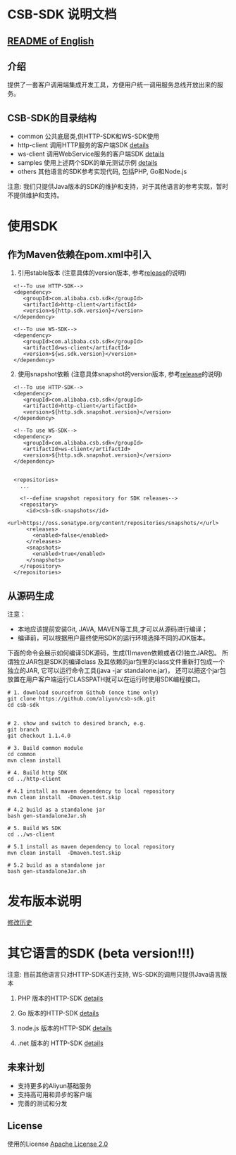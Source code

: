 # CSB-SDK 说明文档

## [README of English](https://github.com/aliyun/csb-sdk/blob/master/README.md)

## 介绍

提供了一套客户调用端集成开发工具，方便用户统一调用服务总线开放出来的服务。

## CSB-SDK的目录结构
* common       公共底层类,供HTTP-SDK和WS-SDK使用
* http-client  调用HTTP服务的客户端SDK  [details](http-client/README.md)
* ws-client    调用WebService服务的客户端SDK [details](ws-client/README.md)
* samples      使用上述两个SDK的单元测试示例 [details](samples/README.md)
* others       其他语言的SDK参考实现代码, 包括PHP, Go和Node.js 

注意: 我们只提供Java版本的SDK的维护和支持，对于其他语言的参考实现，暂时不提供维护和支持。

# 使用SDK

## 作为Maven依赖在pom.xml中引入

1. 引用stable版本 (注意具体的version版本, 参考[release](release.md)的说明)
```
  <!--To use HTTP-SDK-->
  <dependency>
     <groupId>com.alibaba.csb.sdk</groupId>
     <artifactId>http-client</artifactId>
     <version>${http.sdk.version}</version>
  </dependency>

  <!--To use WS-SDK-->
  <dependency>
     <groupId>com.alibaba.csb.sdk</groupId>
     <artifactId>ws-client</artifactId>
     <version>${ws.sdk.version}</version>
  </dependency>
```

2. 使用snapshot依赖 (注意具体snapshot的version版本, 参考[release](release.md)的说明)

```
  <!--To use HTTP-SDK-->
  <dependency>
     <groupId>com.alibaba.csb.sdk</groupId>
     <artifactId>http-client</artifactId>
     <version>${http.sdk.snapshot.version}</version>
  </dependency>

  <!--To use WS-SDK-->
  <dependency>
     <groupId>com.alibaba.csb.sdk</groupId>
     <artifactId>ws-client</artifactId>
     <version>${http.sdk.snapshot.version}</version>
  </dependency>
     
     
  <repositories>
    ...
      
    <!--define snapshot repository for SDK releases-->   
    <repository>
      <id>csb-sdk-snapshots</id>
      <url>https://oss.sonatype.org/content/repositories/snapshots/</url>
      <releases>
        <enabled>false</enabled>
      </releases>
      <snapshots>
        <enabled>true</enabled>
      </snapshots>
    </repository>
  </repositories>
```

## 从源码生成

注意：

-  本地应该提前安装Git, JAVA, MAVEN等工具,才可以从源码进行编译；
-  编译前，可以根据用户最终使用SDK的运行环境选择不同的JDK版本。

下面的命令会展示如何编译SDK源码，生成(1)maven依赖或者(2)独立JAR包。 所谓独立JAR包是SDK的编译class
及其依赖的jar包里的class文件重新打包成一个独立的JAR, 它可以运行命令工具(java -jar standalone.jar)，
还可以把这个jar包放置在用户客户端运行CLASSPATH就可以在运行时使用SDK编程接口。

```
# 1. download sourcefrom Github (once time only)
git clone https://github.com/aliyun/csb-sdk.git
cd csb-sdk
     

# 2. show and switch to desired branch, e.g.
git branch
git checkout 1.1.4.0

# 3. Build common module
cd common
mvn clean install 

# 4. Build http SDK
cd ../http-client

# 4.1 install as maven dependency to local repository
mvn clean install  -Dmaven.test.skip

# 4.2 build as a standalone jar
bash gen-standaloneJar.sh

# 5. Build WS SDK
cd ../ws-client

# 5.1 install as maven dependency to local repository
mvn clean install  -Dmaven.test.skip

# 5.2 build as a standalone jar
bash gen-standaloneJar.sh

```

# 发布版本说明
  [修改历史](release.md)

# 其它语言的SDK (beta version!!!)
注意: 目前其他语言只对HTTP-SDK进行支持, WS-SDK的调用只提供Java语言版本

1. PHP 版本的HTTP-SDK [details](others/php/README.md)

2. Go 版本的HTTP-SDK  [details](others/golang/README.md)

3. node.js 版本的HTTP-SDK [details](others/node.js/README.md)

4. .net 版本的 HTTP-SDK [details](https://github.com/neozhu/csb-sdk.net)

## 未来计划

- 支持更多的Aliyun基础服务
- 支持高可用和异步的客户端
- 完善的测试和分发

## License

使用的License [Apache License 2.0](https://www.apache.org/licenses/LICENSE-2.0.html)
